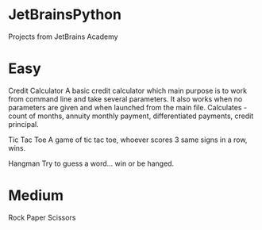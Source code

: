 # JetBrainsPython
Projects from JetBrains Academy

# Easy
Credit Calculator
A basic credit calculator which main purpose is to work from command line and take several parameters.
It also works when no parameters are given and when launched from the main file.
Calculates - count of months, annuity monthly payment, differentiated payments, credit principal.

Tic Tac Toe
A game of tic tac toe, whoever scores 3 same signs in a row, wins.

Hangman
Try to guess a word... win or be hanged.

# Medium
Rock Paper Scissors

